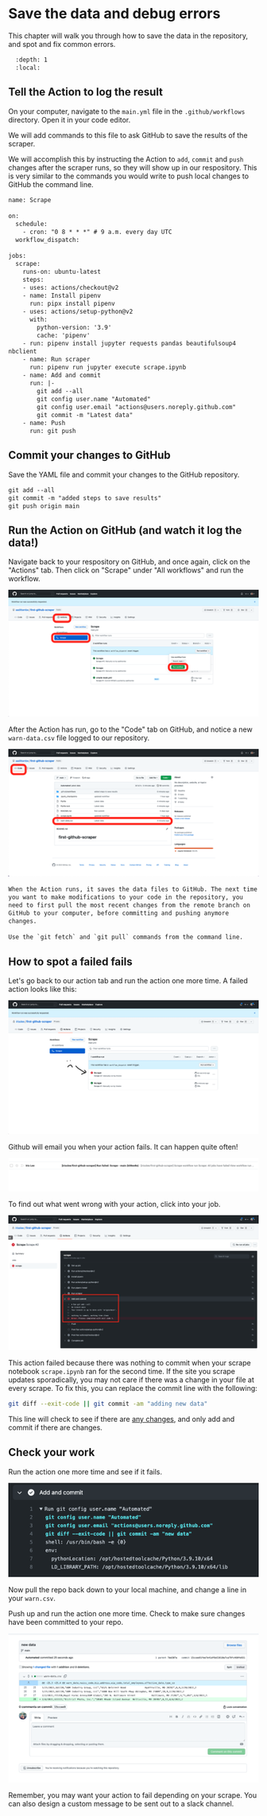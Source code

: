 ```{include} _templates/nav.html
```

# Save the data and debug errors 

This chapter will walk you through how to save the data in the repository, and spot and fix common errors.  

```{contents} Sections
  :depth: 1
  :local:
```

## Tell the Action to log the result

On your computer, navigate to the `main.yml` file in the `.github/workflows` directory. Open it in your code editor. 

We will add commands to this file to ask GitHub to save the results of the scraper. 

We will accomplish this by instructing the Action to `add`, `commit` and `push` changes after the scraper runs, so they will show up in our respository. This is very similar to the commands you would write to push local changes to GitHub the command line.

```
name: Scrape

on:
  schedule:
    - cron: "0 8 * * *" # 9 a.m. every day UTC
  workflow_dispatch:

jobs:
  scrape:
    runs-on: ubuntu-latest
    steps:
    - uses: actions/checkout@v2
    - name: Install pipenv
      run: pipx install pipenv
    - uses: actions/setup-python@v2
      with:
        python-version: '3.9'
        cache: 'pipenv'
    - run: pipenv install jupyter requests pandas beautifulsoup4	nbclient
    - name: Run scraper
      run: pipenv run jupyter execute scrape.ipynb
    - name: Add and commit	
      run: |-	
        git add --all	
        git config user.name "Automated"	
        git config user.email "actions@users.noreply.github.com"	
        git commit -m "Latest data" 	
    - name: Push	
      run: git push
```

## Commit your changes to GitHub

Save the YAML file and commit your changes to the GitHub repository.

```
git add --all
git commit -m "added steps to save results"
git push origin main
```

## Run the Action on GitHub (and watch it log the data!)

Navigate back to your respository on GitHub, and once again, click on the "Actions" tab. Then click on "Scrape" under "All workflows" and run the workflow. 

![github action succeed and log](./_static/actions-save-and-log.png)

After the Action has run, go to the "Code" tab on GitHub, and notice a new `warn-data.csv` file logged to our repository.

![github actions success see logged file in repo](./_static/actions-success-final.png)

```{note}
When the Action runs, it saves the data files to GitHub. The next time you want to make modifications to your code in the repository, you need to first pull the most recent changes from the remote branch on GitHub to your computer, before committing and pushing anymore changes. 

Use the `git fetch` and `git pull` commands from the command line.

```

## How to spot a failed fails

Let's go back to our action tab and run the action one more time.
A failed action looks like this:

![github commit fail](./_static/commit1.png)

Github will email you when your action fails. It can happen quite often!

![github email fail](./_static/commit2.png)

To find out what went wrong with your action, click into your job. 

![github action fail](./_static/commit3.png)

This action failed because there was nothing to commit when your scrape notebook `scrape.ipynb` ran for the second time. 
If the site you scrape updates sporadically, you may not care if there was a change in your file at every scrape. To fix this, you can replace the commit line with the following:

```bash
git diff --exit-code || git commit -am "adding new data"
``` 

This line will check to see if there are [any changes](https://git-scm.com/docs/git-diff#Documentation/git-diff.txt---exit-code), and only add and commit if there are changes. 

## Check your work

Run the action one more time and see if it fails. 

![github action sucess](./_static/commit4.png)

Now pull the repo back down to your local machine, and change a line in your `warn.csv`. 

Push up and run the action one more time. Check to make sure changes have been committed to your repo.

![github action check](./_static/commit5.png)


Remember, you may want your action to fail depending on your scrape. You can also design a custom message to be sent out to a slack channel. 


